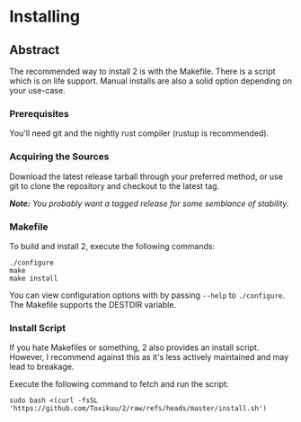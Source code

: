 # Installing

## Abstract
The recommended way to install 2 is with the Makefile. There is a script which
is on life support. Manual installs are also a solid option depending on your
use-case.

### Prerequisites
You'll need git and the nightly rust compiler (rustup is recommended).

### Acquiring the Sources
Download the latest release tarball through your preferred method, or use git to
clone the repository and checkout to the latest tag.

***Note:** You probably want a tagged release for some semblance of stability.*

### Makefile
To build and install 2, execute the following commands:
```
./configure
make
make install
```

You can view configuration options with by passing ``--help`` to
``./configure``. The Makefile supports the DESTDIR variable.

### Install Script
If you hate Makefiles or something, 2 also provides an install script. However,
I recommend against this as it's less actively maintained and may lead to
breakage.

Execute the following command to fetch and run the script:
```
sudo bash <(curl -fsSL 'https://github.com/Toxikuu/2/raw/refs/heads/master/install.sh')
```

